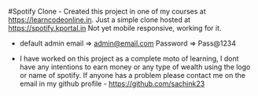 #Spotify Clone -
Created this project in one of my courses at https://learncodeonline.in. 
Just a simple clone hosted at https://spotify.kportal.in
Not yet mobile responsive, working for it.

* default admin email => admin@email.com Password => Pass@1234

* I have worked on this project as a complete moto of learning, I dont have any intentions to earn money or any type of wealth using the logo or name of spotify. If anyone has a problem please contact me on the email in my github profile - https://github.com/sachink23 

